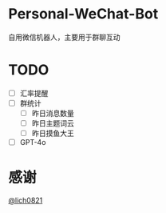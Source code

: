 # Personal-WeChat-Bot
自用微信机器人，主要用于群聊互动

# TODO

- [ ] 汇率提醒
- [ ] 群统计
  - [ ] 昨日消息数量
  - [ ] 昨日主题词云
  - [ ] 昨日摸鱼大王
- [ ] GPT-4o

# 感谢
[@lich0821](https://github.com/lich0821/WeChatFerry)
